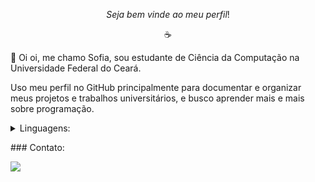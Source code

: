 $$Seja \ bem \ vinde \ ao \ meu \ perfil!$$

<p align ="center"> ☕️ </p>
<p align = "left">
  💙 Oi oi, me chamo Sofia, sou estudante de Ciência da Computação na Universidade Federal do Ceará.
</p>
<p align = "left">
  Uso meu perfil no GitHub principalmente para documentar e organizar meus projetos e trabalhos universitários, e busco aprender mais e mais sobre programação.
</p>


<p align = "left">
  <details>
    <summary>Linguagens:</summary>
    <p>🔹 C/C++</p>
    <p>🔹 Python</p>
  </details>
</p>

<p align = "left">
  ### Contato:
</p>
<p align = "left">
    <a href="#" alt="Linkedin">
    <img src="https://img.shields.io/badge/-Linkedin-0e76a8?style=flat-square&logo=Linkedin&logoColor=white&link=https://www.linkedin.com/in/xofiaxinha/" /></a>
</p>
